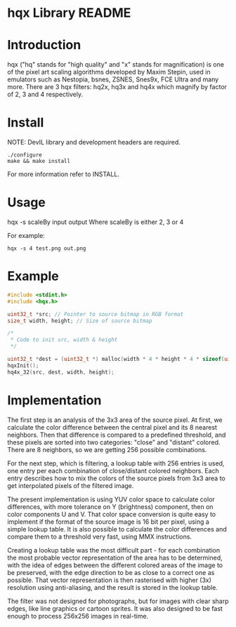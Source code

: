 hqx Library README
==================

# Introduction
hqx ("hq" stands for "high quality" and "x" stands for magnification) is one of the pixel art scaling algorithms developed by Maxim Stepin, used in emulators such as Nestopia, bsnes, ZSNES, Snes9x, FCE Ultra and many more. There are 3 hqx filters: hq2x, hq3x and hq4x which magnify by factor of 2, 3 and 4 respectively.

# Install
NOTE: DevIL library and development headers are required.

    ./configure
    make && make install

For more information refer to INSTALL.

# Usage
hqx -s scaleBy input output
Where scaleBy is either 2, 3 or 4

For example:
```
hqx -s 4 test.png out.png
```

# Example
```c
#include <stdint.h>
#include <hqx.h>

uint32_t *src; // Pointer to source bitmap in RGB format
size_t width, height; // Size of source bitmap

/*
 * Code to init src, width & height
 */

uint32_t *dest = (uint32_t *) malloc(width * 4 * height * 4 * sizeof(uint32_t));
hqxInit();
hq4x_32(src, dest, width, height);
```

# Implementation
The first step is an analysis of the 3x3 area of the source pixel. At first, we
calculate the color difference between the central pixel and its 8 nearest
neighbors. Then that difference is compared to a predefined threshold, and these
pixels are sorted into two categories: "close" and "distant" colored. There are
8 neighbors, so we are getting 256 possible combinations.

For the next step, which is filtering, a lookup table with 256 entries is used,
one entry per each combination of close/distant colored neighbors. Each entry
describes how to mix the colors of the source pixels from 3x3 area to get
interpolated pixels of the filtered image.

The present implementation is using YUV color space to calculate color
differences, with more tolerance on Y (brightness) component, then on color
components U and V. That color space conversion is quite easy to implement if
the format of the source image is 16 bit per pixel, using a simple lookup table.
It is also possible to calculate the color differences and compare them to a
threshold very fast, using MMX instructions.

Creating a lookup table was the most difficult part - for each combination the
most probable vector representation of the area has to be determined, with the
idea of edges between the different colored areas of the image to be preserved,
with the edge direction to be as close to a correct one as possible. That vector
representation is then rasterised with higher (3x) resolution using
anti-aliasing, and the result is stored in the lookup table.

The filter was not designed for photographs, but for images with clear sharp
edges, like line graphics or cartoon sprites. It was also designed to be fast
enough to process 256x256 images in real-time.
